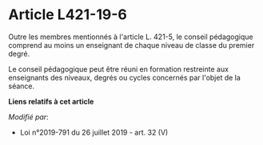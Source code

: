 # Article L421-19-6

Outre les membres mentionnés à l'article L. 421-5, le conseil pédagogique comprend au moins un enseignant de chaque niveau de
classe du premier degré.

Le conseil pédagogique peut être réuni en formation restreinte aux enseignants des niveaux, degrés ou cycles concernés par
l'objet de la séance.

**Liens relatifs à cet article**

_Modifié par_:

  - Loi n°2019-791 du 26 juillet 2019 - art. 32 (V)
